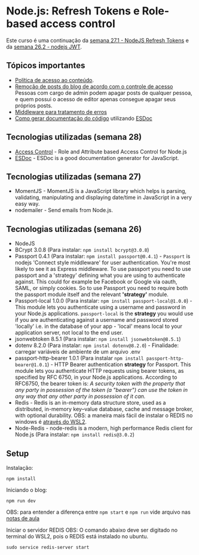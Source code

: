 # Node.js: Refresh Tokens e Role-based access control

Este curso é uma continuação da [semana 27.1 - NodeJS Refresh Tokens](../semana27.1%20-%20nodejs%20refresh%20tokens/README.md) e da [semana 26.2 - nodejs JWT](../semana26.2%20-%20nodejs%20JWT/README.md).


## Tópicos importantes
* [Política de acesso ao conteúdo](./notas-de-aula/aula%202.04%20-%20Pol%C3%ADtica%20de%20acesso.md).
* [Remoção de posts do blog de acordo com o controle de acesso](./notas-de-aula/aula%203.06%20-%20Apenas%20admin%20pode%20remover%20quaisquer%20posts.md) Pessoas com cargo de admin podem apagar posts de qualquer pessoa, e quem possui o acesso de editor apenas consegue apagar seus próprios posts.
* [Middleware para tratamento de erros](./notas-de-aula/error-handling%20middleware%20function.md)
* [Como gerar documentação do código](./notas-de-aula/aula%205.07%20-%20Documentando%20uma%20fun%C3%A7%C3%A3o.md) utilizando [ESDoc](https://esdoc.org/)


## Tecnologias utilizadas (semana 28)
* [Access Control](https://www.npmjs.com/package/accesscontrol) - Role and Attribute based Access Control for Node.js
* [ESDoc](https://esdoc.org/) - ESDoc is a good documentation generator for JavaScript.


## Tecnologias utilizadas (semana 27)
* MomentJS - MomentJS is a JavaScript library which helps is parsing, validating, manipulating and displaying date/time in JavaScript in a very easy way.
* nodemailer - Send emails from Node.js.


## Tecnologias utilizadas (semana 26)
* NodeJS
* BCrypt 3.0.8 (Para instalar: `npm install bcrypt@3.0.8`)
* Passport 0.4.1 (Para instalar: `npm install passport@0.4.1`) - `Passport` is nodejs 'Connect style middleware' for user authentication. You're most likely to see it as Express middleware. To use passport you need to use passport and a 'strategy' defining what you are using to authenticate against. This could for example be Facebook or Google via oauth, SAML, or simply cookies. So to use Passport you need to require both the passport module itself and the relevant **'strategy'** module.
* Passport-local 1.0.0 (Para instalar: `npm install passport-local@1.0.0`) - This module lets you authenticate using a username and password in your Node.js applications. `passport-local` is the **strategy** you would use if you are authenticating against a username and password stored 'locally' i.e. in the database of your app - 'local' means local to your application server, not local to the end user.
* jsonwebtoken 8.5.1 (Para instalar: `npm install jsonwebtoken@8.5.1`)
* dotenv 8.2.0 (Para instalar: `npm instal dotenv@8.2.0`) - Finalidade: carregar variáveis de ambiente de um arquivo .env
* passport-http-bearer 1.0.1 (Para instalar `npm install passport-http-bearer@1.0.1`) - HTTP Bearer authentication **strategy** for Passport. This module lets you authenticate HTTP requests using bearer tokens, as specified by RFC 6750, in your Node.js applications. According to RFC6750, the bearer token is:
*A security token with the property that any party in possession of the token (a "bearer") can use the token in any way that any other party in possession of it can.*
* Redis - Redis is an in-memory data structure store, used as a distributed, in-memory key–value database, cache and message broker, with optional durability. OBS: a maneira mais fácil de instalar o REDIS no windows é [através do WSL2](https://redis.io/docs/getting-started/installation/install-redis-on-windows/).
* Node-Redis - node-redis is a modern, high performance Redis client for Node.js (Para instalar: `npm install redis@3.0.2`)


## Setup

Instalação: 

```
npm install
```

Iniciando o blog:
```
npm run dev
```
OBS: para entender a diferença entre `npm start` e `npm run` vide arquivo nas [notas de aula](./notas-de-aula/npm%20start.md)


Iniciar o servidor REDIS
OBS: O comando abaixo deve ser digitado no terminal do WSL2, pois o REDIS está instalado no ubuntu.
```
sudo service redis-server start
```






